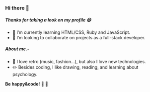 ### Hi there 👋
##### Thanks for taking a look on my profile  :smile:
<!--
**Milypm/Milypm** is a ✨ _special_ ✨ repository because its `README.md` (this file) appears on your GitHub profile.-->
- 🌱 I’m currently learning HTML/CSS, Ruby and JavaScript.
- 👯 I’m looking to collaborate on projects as a full-stack developer.

##### About me.-
 - :floppy_disk: I love retro (music, fashion...), but also I love new technologies.
 - :pencil2: Besides coding, I like drawing, reading, and learning about psychology.


**Be happy&code!** :sunflower: :heartbeat:
